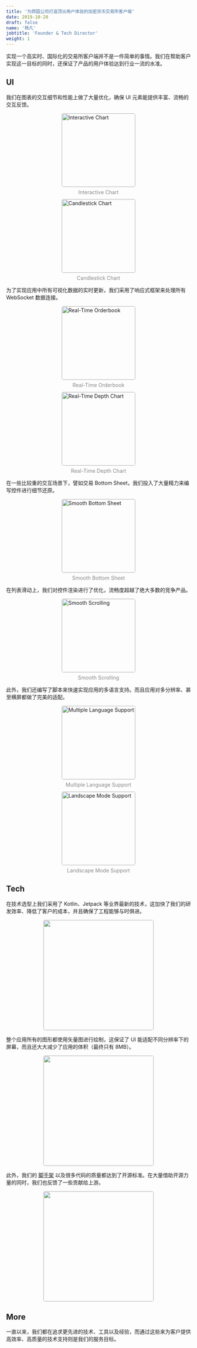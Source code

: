 ```yaml
---
title: '为跨国公司打造顶尖用户体验的加密货币交易所客户端'
date: 2019-10-20
draft: false
name: '杨凡'
jobtitle: 'Founder & Tech Director'
weight: 1
---
```


 实现一个高实时、国际化的交易所客户端并不是一件简单的事情。我们在帮助客户实现这一目标的同时，还保证了产品的用户体验达到行业一流的水准。

 <!--more-->

## UI

我们在图表的交互细节和性能上做了大量优化，确保 UI 元素能提供丰富、流畅的交互反馈。

<figure style="margin: 0; margin-top: 10px; margin-bottom: 10px;"><img src="https://agilebyte.cn/assets/bfx_1.gif" alt="Interactive Chart" style="margin: 0 auto; display: block; border: 1px solid #ddd; width: 200px; border-radius: 5px;"><figcaption style="margin-top: 5px; text-align: center; color: #888; font-size: 14px;">Interactive Chart</figcaption></figure>

<figure style="margin: 0; margin-top: 10px; margin-bottom: 10px;"><img src="https://agilebyte.cn/assets/bfx_2.gif" alt="Candlestick Chart" style="margin: 0 auto; display: block; border: 1px solid #ddd; width: 200px; border-radius: 5px;"><figcaption style="margin-top: 5px; text-align: center; color: #888; font-size: 14px;">Candlestick Chart</figcaption></figure>

为了实现应用中所有可视化数据的实时更新，我们采用了响应式框架来处理所有 WebSocket 数据连接。

<figure style="margin: 0; margin-top: 10px; margin-bottom: 10px;"><img src="https://agilebyte.cn/assets/bfx_3.gif" alt="Real-Time Orderbook" style="margin: 0 auto; display: block; border: 1px solid #ddd; width: 200px; border-radius: 5px;"><figcaption style="margin-top: 5px; text-align: center; color: #888; font-size: 14px;">Real-Time Orderbook</figcaption></figure>

<figure style="margin: 0; margin-top: 10px; margin-bottom: 10px;"><img src="https://agilebyte.cn/assets/bfx_4.gif" alt="Real-Time Depth Chart" style="margin: 0 auto; display: block; border: 1px solid #ddd; width: 200px; border-radius: 5px;"><figcaption style="margin-top: 5px; text-align: center; color: #888; font-size: 14px;">Real-Time Depth Chart</figcaption></figure>

在一些比较重的交互场景下，譬如交易 Bottom Sheet，我们投入了大量精力来编写控件进行细节还原。

<figure style="margin: 0; margin-top: 10px; margin-bottom: 10px;"><img src="https://agilebyte.cn/assets/bfx_5.gif" alt="Smooth Bottom Sheet" style="margin: 0 auto; display: block; border: 1px solid #ddd; width: 200px; border-radius: 5px;"><figcaption style="margin-top: 5px; text-align: center; color: #888; font-size: 14px;">Smooth Bottom Sheet</figcaption></figure>

在列表滑动上，我们对控件渲染进行了优化，流畅度超越了绝大多数的竞争产品。

<figure style="margin: 0; margin-top: 10px; margin-bottom: 10px;"><img src="https://agilebyte.cn/assets/bfx_6.gif" alt="Smooth Scrolling" style="margin: 0 auto; display: block; border: 1px solid #ddd; width: 200px; border-radius: 5px;"><figcaption style="margin-top: 5px; text-align: center; color: #888; font-size: 14px;">Smooth Scrolling</figcaption></figure>

此外，我们还编写了脚本来快速实现应用的多语言支持。而且应用对多分辨率、甚至横屏都做了完美的适配。

<figure style="margin: 0; margin-top: 10px; margin-bottom: 10px;"><img src="https://agilebyte.cn/assets/bfx_7.gif" alt="Multiple Language Support" style="margin: 0 auto; display: block; border: 1px solid #ddd; width: 200px; border-radius: 5px;"><figcaption style="margin-top: 5px; text-align: center; color: #888; font-size: 14px;">Multiple Language Support</figcaption></figure>

<figure style="margin: 0; margin-top: 10px; margin-bottom: 10px;"><img src="https://agilebyte.cn/assets/bfx_8.gif" alt="Landscape Mode Support" style="margin: 0 auto; display: block; border: 1px solid #ddd; width: 200px; border-radius: 5px;"><figcaption style="margin-top: 5px; text-align: center; color: #888; font-size: 14px;">Landscape Mode Support</figcaption></figure>

## Tech

在技术选型上我们采用了 Kotlin、Jetpack 等业界最新的技术，这加快了我们的研发效率、降低了客户的成本，并且确保了工程能够与时俱进。

<figure style="margin: 0; margin-top: 10px; margin-bottom: 10px;"><img src="https://agilebyte.cn/assets/bfx_9.png" alt style="margin: 0 auto; display: block; border: 1px solid #ddd; width: 300px; border-radius: 5px;"></figure>

整个应用所有的图形都使用矢量图进行绘制，这保证了 UI 能适配不同分辨率下的屏幕，而且还大大减少了应用的体积（最终只有 8MB）。

<figure style="margin: 0; margin-top: 10px; margin-bottom: 10px;"><img src="https://agilebyte.cn/assets/bfx_10.jpeg" alt style="margin: 0 auto; display: block; border: 1px solid #ddd; width: 300px; border-radius: 5px;"></figure>

此外，我们的 [脚手架](https://github.com/nekocode/create-android-kotlin-app "脚手架") 以及很多代码的质量都达到了开源标准。在大量借助开源力量的同时，我们也反馈了一些贡献给上游。

<figure style="margin: 0; margin-top: 10px; margin-bottom: 10px;"><img src="https://agilebyte.cn/assets/bfx_11.jpeg" alt style="margin: 0 auto; display: block; border: 1px solid #ddd; width: 300px; border-radius: 5px;"></figure>

## More

一直以来，我们都在追求更先进的技术、工具以及经验，而通过这些来为客户提供高效率、高质量的技术支持则是我们的服务目标。


